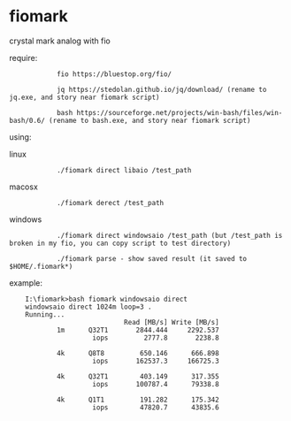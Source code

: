 # fiomark
crystal mark analog with fio

require:

                fio https://bluestop.org/fio/
                
                jq https://stedolan.github.io/jq/download/ (rename to jq.exe, and story near fiomark script)
                
                bash https://sourceforge.net/projects/win-bash/files/win-bash/0.6/ (rename to bash.exe, and story near fiomark script)
                
using:

linux

                ./fiomark direct libaio /test_path

macosx

                ./fiomark derect /test_path

windows

                ./fiomark direct windowsaio /test_path (but /test_path is broken in my fio, you can copy script to test directory)

                ./fiomark parse - show saved result (it saved to $HOME/.fiomark*)

example:

        I:\fiomark>bash fiomark windowsaio direct
        windowsaio direct 1024m loop=3 .
        Running...
                                 Read [MB/s] Write [MB/s]
                1m      Q32T1       2844.444     2292.537
                         iops         2777.8       2238.8

                4k      Q8T8         650.146      666.898
                         iops       162537.3     166725.3

                4k      Q32T1        403.149      317.355
                         iops       100787.4      79338.8

                4k      Q1T1         191.282      175.342
                         iops        47820.7      43835.6

